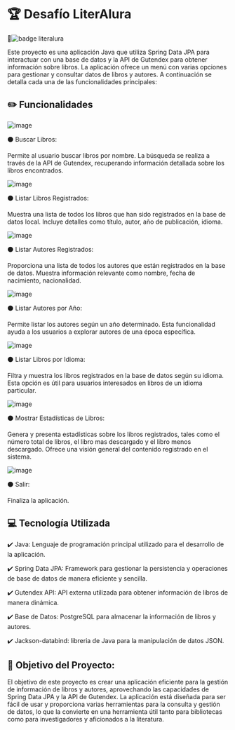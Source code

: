 <h1> 🏆 Desafío LiterAlura </h1>

🏅![badge literalura](https://github.com/CARLOSRIOS25/challenge-literalura/assets/157416493/96ea7007-5de6-4904-bf29-27dd4876a571)


Este proyecto es una aplicación Java que utiliza Spring Data JPA para interactuar con una base de datos y la API de Gutendex para obtener información sobre libros. La aplicación ofrece un menú con varias opciones para gestionar y consultar datos de libros y autores. A continuación se detalla cada una de las funcionalidades principales:



<h2> ✏️ Funcionalidades </h2>

![image](https://github.com/CARLOSRIOS25/challenge-literalura/assets/157416493/37e6d6bc-fcb5-4620-9feb-667ee532fd06)


⚫ Buscar Libros:

Permite al usuario buscar libros por nombre.
La búsqueda se realiza a través de la API de Gutendex, recuperando información detallada sobre los libros encontrados.

![image](https://github.com/CARLOSRIOS25/challenge-literalura/assets/157416493/ec3da914-2adb-4a7c-ab2f-2ccfe16c487c)


⚫ Listar Libros Registrados:

Muestra una lista de todos los libros que han sido registrados en la base de datos local.
Incluye detalles como título, autor, año de publicación, idioma.

![image](https://github.com/CARLOSRIOS25/challenge-literalura/assets/157416493/c9f0ffe7-154b-46a2-8f09-f41bd9fe87a6)


⚫ Listar Autores Registrados:

Proporciona una lista de todos los autores que están registrados en la base de datos.
Muestra información relevante como nombre, fecha de nacimiento, nacionalidad.

![image](https://github.com/CARLOSRIOS25/challenge-literalura/assets/157416493/4205182a-9c93-4661-bd3e-048f459b8a7c)


⚫ Listar Autores por Año:

Permite listar los autores según un año determinado.
Esta funcionalidad ayuda a los usuarios a explorar autores de una época específica.

![image](https://github.com/CARLOSRIOS25/challenge-literalura/assets/157416493/c98118a9-0123-44db-a61c-cca78b9ae8ab)


⚫ Listar Libros por Idioma:

Filtra y muestra los libros registrados en la base de datos según su idioma.
Esta opción es útil para usuarios interesados en libros de un idioma particular.

![image](https://github.com/CARLOSRIOS25/challenge-literalura/assets/157416493/d52885f1-cd75-4498-bdd4-5eefc4e429be)


⚫ Mostrar Estadísticas de Libros:

Genera y presenta estadísticas sobre los libros registrados, tales como el número total de libros, el libro mas descargado y el libro menos descargado.
Ofrece una visión general del contenido registrado en el sistema.

![image](https://github.com/CARLOSRIOS25/challenge-literalura/assets/157416493/16fbf40f-8ba2-4fbd-9f55-015bb3212321)


⚫ Salir:

Finaliza la aplicación.


<h2> 💻 Tecnología Utilizada </h2>

✔️ Java: Lenguaje de programación principal utilizado para el desarrollo de la aplicación.

✔️ Spring Data JPA: Framework para gestionar la persistencia y operaciones de base de datos de manera eficiente y sencilla.

✔️ Gutendex API: API externa utilizada para obtener información de libros de manera dinámica.

✔️ Base de Datos: PostgreSQL para almacenar la información de libros y autores.

✔️ Jackson-databind: libreria de Java para la manipulación de datos JSON.



<h2> 🔹 Objetivo del Proyecto: </h2>

El objetivo de este proyecto es crear una aplicación eficiente para la gestión de información de libros y autores, aprovechando las capacidades de Spring Data JPA y la API de Gutendex. La aplicación está diseñada para ser fácil de usar y proporciona varias herramientas para la consulta y gestión de datos, lo que la convierte en una herramienta útil tanto para bibliotecas como para investigadores y aficionados a la literatura.
